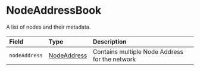 # NodeAddressBook

A list of nodes and their metadata.

| Field | Type | Description |
| :--- | :--- | :--- |
| `nodeAddress` | [NodeAddress](nodeaddress.md) | Contains multiple Node Address for the network |

